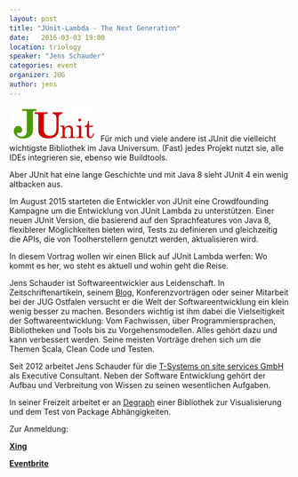 ```yaml
---
layout: post
title: "JUnit-Lambda - The Next Generation"
date:   2016-03-03 19:00
location: triology
speaker: "Jens Schauder"
categories: event
organizer: JUG
author: jens
---
```


<img src="/assets/articles/2016/junit-logo.png" class="speaker" />
Für mich und viele andere ist JUnit die vielleicht wichtigste Bibliothek
im Java Universum. (Fast) jedes Projekt nutzt sie, alle IDEs integrieren
sie, ebenso wie Buildtools.

Aber JUnit hat eine lange Geschichte und mit Java 8 sieht
JUnit 4 ein wenig altbacken aus.

Im August 2015 starteten die Entwickler von JUnit eine Crowdfounding
Kampagne um die Entwicklung von JUnit  Lambda zu unterstützen.
Einer neuen JUnit Version, die basierend auf den Sprachfeatures
von Java 8, flexiblerer Möglichkeiten bieten wird, Tests zu
definieren und gleichzeitig die APIs, die von Toolherstellern
genutzt werden, aktualisieren wird.

In diesem Vortrag wollen wir einen Blick auf JUnit
Lambda werfen: Wo kommt es her, wo steht es aktuell und wohin geht
die Reise.

Jens Schauder ist Softwareentwickler aus Leidenschaft. In
Zeitschriftenartikeln, seinem [Blog](http://blog.schauderhaft.de),
Konferenzvorträgen oder seiner
Mitarbeit bei der JUG Ostfalen versucht er die Welt der
Softwareentwicklung ein klein wenig besser zu machen. Besonders
wichtig ist ihm dabei die Vielseitigkeit der Softwareentwicklung: Vom
Fachwissen, über Programmiersprachen, Bibliotheken und Tools bis zu
Vorgehensmodellen. Alles gehört dazu und kann verbessert werden.
Seine meisten Vorträge drehen sich um die Themen Scala, Clean Code
und Testen.

Seit 2012 arbeitet Jens Schauder für die
[T-Systems on site services GmbH](https://www.t-systems-onsite.de/)
als Executive Consultant. Neben der Software Entwicklung gehört der
Aufbau und Verbreitung von Wissen zu seinen wesentlichen Aufgaben.

In seiner Freizeit arbeitet er an [Degraph](http://schauder.github.io/degraph) einer Bibliothek zur Visualisierung und dem Test von Package Abhängigkeiten.



Zur Anmeldung:

**[Xing](https://www.xing.com/events/junit-lambda-the-next-generation-1637990)**

**[Eventbrite](https://www.eventbrite.de/e/junit-lambda-the-next-generation-tickets-20596583937)**